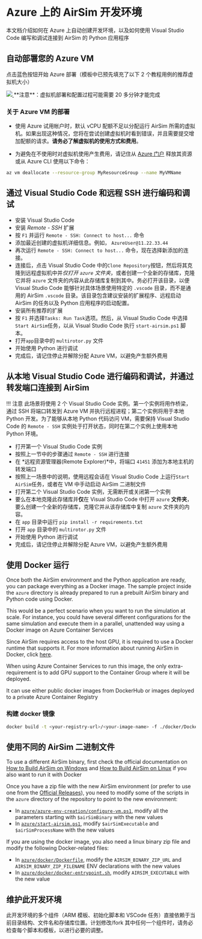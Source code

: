 # Azure 上的 AirSim 开发环境

本文档介绍如何在 Azure 上自动创建开发环境，以及如何使用 Visual Studio Code 编写和调试连接到 AirSim 的 Python 应用程序

## 自动部署您的 Azure VM

点击蓝色按钮开始 Azure 部署（模板中已预先填充了以下 2 个教程用例的推荐虚拟机大小）


<a href="https://aka.ms/AA8umgt" target="_blank">
    <img src="https://azuredeploy.net/deploybutton.png"/>
</a>  
**注意**：虚拟机部署和配置过程可能需要 20 多分钟才能完成

### 关于 Azure VM 的部署
- 使用 Azure 试用帐户时，默认 vCPU 配额不足以分配运行 AirSim 所需的虚拟机。如果出现这种情况，您将在尝试创建虚拟机时看到错误，并且需要提交增加配额的请求。**请务必了解虚拟机的使用方式和费用**。

- 为避免在不使用时对虚拟机使用产生费用，请记住从 [Azure 门户](https://portal.azure.com) 释放其资源或从 Azure CLI 使用以下命令：
```bash
az vm deallocate --resource-group MyResourceGroup --name MyVMName
```

## 通过 Visual Studio Code 和远程 SSH 进行编码和调试
- 安装 Visual Studio Code
- 安装 *Remote - SSH* 扩展
- 按 `F1` 并运行 `Remote - SSH: Connect to host...` 命令
- 添加最近创建的虚拟机详细信息。例如， `AzureUser@11.22.33.44`
- 再次运行 `Remote - SSH: Connect to host...` 命令，现在选择新添加的连接。
- 连接后，点击 Visual Studio Code 中的`Clone Repository`按钮，然后将其克隆到远程虚拟机中并*仅打开 `azure` 文件夹*，或者创建一个全新的存储库，克隆它并将 `azure` 文件夹的内容从此存储库复制到其中。务必打开该目录，以便 Visual Studio Code 能够针对具体场景使用特定的 `.vscode` 目录，而不是通用的 AirSim `.vscode` 目录。该目录包含建议安装的扩展程序、远程启动 AirSim 的任务以及 Python 应用程序的启动配置。
- 安装所有推荐的扩展
- 按 `F1` 并选择`Tasks: Run Task`选项。然后，从 Visual Studio Code 中选择`Start AirSim`任务，以从 Visual Studio Code 执行 `start-airsim.ps1` 脚本。
- 打开`app`目录中的 `multirotor.py` 文件
- 开始使用 Python 进行调试
- 完成后，请记住停止并解除分配 Azure VM，以避免产生额外费用

## 从本地 Visual Studio Code 进行编码和调试，并通过转发端口连接到 AirSim

!!! 注意
    此场景将使用 2 个 Visual Studio Code 实例。第一个实例将用作桥梁，通过 SSH 将端口转发到 Azure VM 并执行远程进程；第二个实例将用于本地 Python 开发。为了能够从本地 Python 代码访问 VM，需要保持 Visual Studio Code 的 `Remote - SSH` 实例处于打开状态，同时在第二个实例上使用本地 Python 环境。


- 打开第一个 Visual Studio Code 实例
- 按照上一节中的步骤通过 `Remote - SSH` 进行连接 
- 在 *远程资源管理器(Remote Explorer)*中，将端口 `41451` 添加为本地主机的转发端口
- 按照上一场景中的说明，使用远程会话在 Visual Studio Code 上运行`Start AirSim`任务，或者在 VM 中手动启动 AirSim 二进制文件
- 打开第二个 Visual Studio Code 实例，无需断开或关闭第一个实例
- 要么在本地克隆此存储库并**仅**在 Visual Studio Code 中打开 `azure` **文件夹**，要么创建一个全新的存储库，克隆它并从该存储库中复制 `azure` 文件夹的内容。
- 在 `app` 目录中运行 `pip install -r requirements.txt` 
- 打开 `app` 目录中的 `multirotor.py` 文件
- 开始使用 Python 进行调试
- 完成后，请记住停止并解除分配 Azure VM，以避免产生额外费用

## 使用 Docker 运行

Once both the AirSim environment and the Python application are ready, you can package everything as a Docker image. The sample project inside the `azure` directory is already prepared to run a prebuilt AirSim binary and Python code using Docker.

This would be a perfect scenario when you want to run the simulation at scale. For instance, you could have several different configurations for the same simulation and execute them in a parallel, unattended way using a Docker image on Azure Container Services

Since AirSim requires access to the host GPU, it is required to use a Docker runtime that supports it. For more information about running AirSim in Docker, click [here](docker_ubuntu.md).

When using Azure Container Services to run this image, the only extra-requirement is to add GPU support to the Container Group where it will be deployed. 

It can use either public docker images from DockerHub or images deployed to a private Azure Container Registry

### 构建 docker 镜像

```bash
docker build -t <your-registry-url>/<your-image-name> -f ./docker/Dockerfile .`
```

## 使用不同的 AirSim 二进制文件

To use a different AirSim binary, first check the official documentation on [How to Build AirSim on Windows](build_windows.md) and [How to Build AirSim on Linux](build_linux.md) if you also want to run it with Docker

Once you have a zip file with the new AirSim environment (or prefer to use one from the [Official Releases](https://github.com/microsoft/AirSim/releases)), you need to modify some of the scripts in the `azure` directory of the repository to point to the new environment:
- In [`azure/azure-env-creation/configure-vm.ps1`](https://github.com/microsoft/AirSim/blob/main/azure/azure-env-creation/configure-vm.ps1), modify all the parameters starting with `$airSimBinary` with the new values
- In [`azure/start-airsim.ps1`](https://github.com/microsoft/AirSim/blob/main/azure/start-airsim.ps1), modify `$airSimExecutable` and `$airSimProcessName` with the new values

If you are using the docker image, you also need a linux binary zip file and modify the following Docker-related files:
- In [`azure/docker/Dockerfile`](https://github.com/microsoft/AirSim/blob/main/azure/docker/Dockerfile), modify the `AIRSIM_BINARY_ZIP_URL` and `AIRSIM_BINARY_ZIP_FILENAME` ENV declarations with the new values
- In [`azure/docker/docker-entrypoint.sh`](https://github.com/microsoft/AirSim/blob/main/azure/docker/docker-entrypoint.sh), modify `AIRSIM_EXECUTABLE` with the new value 

## 维护此开发环境

此开发环境的多个组件（ARM 模板、初始化脚本和 VSCode 任务）直接依赖于当前目录结构、文件名和存储库位置。计划修改/fork 其中任何一个组件时，请务必检查每个脚本和模板，以进行必要的调整。

